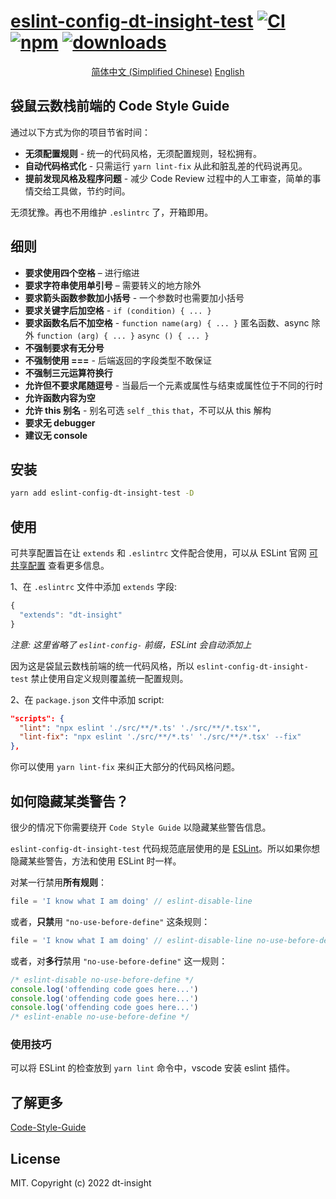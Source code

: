 # [eslint-config-dt-insight-test]([homepage-url]) [![CI][ci-image]][ci-url] [![npm][npm-image]][npm-url] [![downloads][downloads-image]][downloads-url]

[ci-image]: https://github.com/liuxy0551/eslint-config-dt-insight-test/actions/workflows/CI.yml/badge.svg?branch=master
[ci-url]: https://github.com/liuxy0551/eslint-config-dt-insight-test/actions/workflows/CI.yml
[npm-image]: https://img.shields.io/npm/v/eslint-config-dt-insight-test.svg
[npm-url]: https://npmjs.org/package/eslint-config-dt-insight-test
[downloads-image]: https://img.shields.io/npm/dm/eslint-config-dt-insight-test.svg
[downloads-url]: https://npmjs.org/package/eslint-config-dt-insight-test
[homepage-url]: https://github.com/liuxy0551/eslint-config-dt-insight-test

<p align="center">
  <a href="./README_CN.md">简体中文 (Simplified Chinese)</a> 
  <a href="./README.md">English</a> 
</p>

## 袋鼠云数栈前端的 Code Style Guide

通过以下方式为你的项目节省时间：

- **无须配置规则** - 统一的代码风格，无须配置规则，轻松拥有。
- **自动代码格式化** - 只需运行 `yarn lint-fix` 从此和脏乱差的代码说再见。
- **提前发现风格及程序问题** - 减少 Code Review 过程中的人工审查，简单的事情交给工具做，节约时间。

无须犹豫。再也不用维护 `.eslintrc` 了，开箱即用。

## 细则

- **要求使用四个空格** – 进行缩进
- **要求字符串使用单引号** – 需要转义的地方除外
- **要求箭头函数参数加小括号** - 一个参数时也需要加小括号
- **要求关键字后加空格** - `if (condition) { ... }`
- **要求函数名后不加空格** - `function name(arg) { ... }` 匿名函数、async 除外 `function (arg) { ... }` `async () { ... }`
- **不强制要求有无分号**
- **不强制使用 ===** - 后端返回的字段类型不敢保证
- **不强制三元运算符换行**
- **允许但不要求尾随逗号** - 当最后一个元素或属性与结束或属性位于不同的行时
- **允许函数内容为空**
- **允许 this 别名** - 别名可选 `self` `_this` `that`，不可以从 this 解构
- **要求无 debugger**
- **建议无 console**

## 安装

``` bash
yarn add eslint-config-dt-insight-test -D
```

## 使用

可共享配置旨在让 `extends` 和 `.eslintrc` 文件配合使用，可以从 ESLint 官网 [可共享配置](http://eslint.org/docs/developer-guide/shareable-configs) 查看更多信息。

1、在 `.eslintrc` 文件中添加 `extends` 字段:

``` js
{
  "extends": "dt-insight"
}
```

*注意: 这里省略了 `eslint-config-` 前缀，ESLint 会自动添加上*

因为这是袋鼠云数栈前端的统一代码风格，所以 `eslint-config-dt-insight-test` 禁止使用自定义规则覆盖统一配置规则。

2、在 `package.json` 文件中添加 script:

``` json
"scripts": {
  "lint": "npx eslint './src/**/*.ts' './src/**/*.tsx'",
  "lint-fix": "npx eslint './src/**/*.ts' './src/**/*.tsx' --fix"
},
```

你可以使用 `yarn lint-fix` 来纠正大部分的代码风格问题。

## 如何隐藏某类警告？

很少的情况下你需要绕开 `Code Style Guide` 以隐藏某些警告信息。

`eslint-config-dt-insight-test` 代码规范底层使用的是 [ESLint](http://eslint.org/)。所以如果你想隐藏某些警告，方法和使用 ESLint 时一样。

对某一行禁用**所有规则**：
```js
file = 'I know what I am doing' // eslint-disable-line
```

或者，**只禁**用 `"no-use-before-define"` 这条规则：
```js
file = 'I know what I am doing' // eslint-disable-line no-use-before-define
```

或者，对**多行**禁用 `"no-use-before-define"` 这一规则：
```js
/* eslint-disable no-use-before-define */
console.log('offending code goes here...')
console.log('offending code goes here...')
console.log('offending code goes here...')
/* eslint-enable no-use-before-define */
```

### 使用技巧

可以将 ESLint 的检查放到 `yarn lint` 命令中，vscode 安装 eslint 插件。


## 了解更多

[Code-Style-Guide](https://github.com/liuxy0551/Code-Style-Guide)

## License

MIT. Copyright (c) 2022 dt-insight
